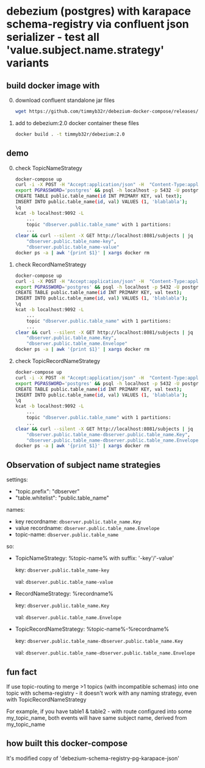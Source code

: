 # debezium (postgres) with karapace schema-registry via confluent json serializer - test all 'value.subject.name.strategy' variants

## build docker image with

0. download confluent standalone jar files
    ```sh
    wget https://github.com/timmyb32r/debezium-docker-compose/releases/download/7.0.1/confluent-serializers-standalone-7.0.1.tar.gz && tar --strip-components=2 -xzf confluent-serializers-standalone-7.0.1.tar.gz && rm ./confluent-serializers-standalone-7.0.1.tar.gz
    ```

1. add to debezium:2.0 docker container these files
    ```sh
    docker build . -t timmyb32r/debezium:2.0
    ```

## demo

0) check TopicNameStrategy
    ```sh
    docker-compose up
    curl -i -X POST -H "Accept:application/json" -H  "Content-Type:application/json" http://localhost:8083/connectors/ -d @register-postgres-karapace-json.00.json
    export PGPASSWORD='postgres' && psql -h localhost -p 5432 -U postgres -d postgres
    CREATE TABLE public.table_name(id INT PRIMARY KEY, val text);
    INSERT INTO public.table_name(id, val) VALUES (1, 'blablabla');
    \q
    kcat -b localhost:9092 -L
        ...
        topic "dbserver.public.table_name" with 1 partitions:
        ...
    clear && curl --silent -X GET http://localhost:8081/subjects | jq
        "dbserver.public.table_name-key",
        "dbserver.public.table_name-value"
    docker ps -a | awk '{print $1}' | xargs docker rm
    ```

1) check RecordNameStrategy
    ```sh
    docker-compose up
    curl -i -X POST -H "Accept:application/json" -H  "Content-Type:application/json" http://localhost:8083/connectors/ -d @register-postgres-karapace-json.01.json
    export PGPASSWORD='postgres' && psql -h localhost -p 5432 -U postgres -d postgres
    CREATE TABLE public.table_name(id INT PRIMARY KEY, val text);
    INSERT INTO public.table_name(id, val) VALUES (1, 'blablabla');
    \q
    kcat -b localhost:9092 -L
        ...
        topic "dbserver.public.table_name" with 1 partitions:
        ...
    clear && curl --silent -X GET http://localhost:8081/subjects | jq
        "dbserver.public.table_name.Key",
        "dbserver.public.table_name.Envelope"
    docker ps -a | awk '{print $1}' | xargs docker rm
    ```

2) check TopicRecordNameStrategy
    ```sh
    docker-compose up
    curl -i -X POST -H "Accept:application/json" -H  "Content-Type:application/json" http://localhost:8083/connectors/ -d @register-postgres-karapace-json.02.json
    export PGPASSWORD='postgres' && psql -h localhost -p 5432 -U postgres -d postgres
    CREATE TABLE public.table_name(id INT PRIMARY KEY, val text);
    INSERT INTO public.table_name(id, val) VALUES (1, 'blablabla');
    \q
    kcat -b localhost:9092 -L
        ...
        topic "dbserver.public.table_name" with 1 partitions:
        ...
    clear && curl --silent -X GET http://localhost:8081/subjects | jq
        "dbserver.public.table_name-dbserver.public.table_name.Key",
        "dbserver.public.table_name-dbserver.public.table_name.Envelope"
    docker ps -a | awk '{print $1}' | xargs docker rm
    ```

## Observation of subject name strategies

settings:
- "topic.prefix": "dbserver"
- "table.whitelist": "public.table_name"

names:
- key recordname: `dbserver.public.table_name.Key`
- value recordname: `dbserver.public.table_name.Envelope`
- topic-name: `dbserver.public.table_name`

so:
- TopicNameStrategy: %topic-name% with suffix: '-key'/'-value'

    key: `dbserver.public.table_name-key`

    val: `dbserver.public.table_name-value`

- RecordNameStrategy: %recordname%

    key: `dbserver.public.table_name.Key`

    val: `dbserver.public.table_name.Envelope`

- TopicRecordNameStrategy: %topic-name%-%recordname%

    key: `dbserver.public.table_name-dbserver.public.table_name.Key`

    val: `dbserver.public.table_name-dbserver.public.table_name.Envelope`

## fun fact

If use topic-routing to merge >1 topics (with incompatible schemas) into one topic with schema-registry - it doesn't work with any naming strategy, even with TopicRecordNameStrategy

For example, if you have table1 & table2 - with route configured into some my_topic_name, both events will have same subject name, derived from my_topic_name

## how built this docker-compose

It's modified copy of 'debezium-schema-registry-pg-karapace-json'
